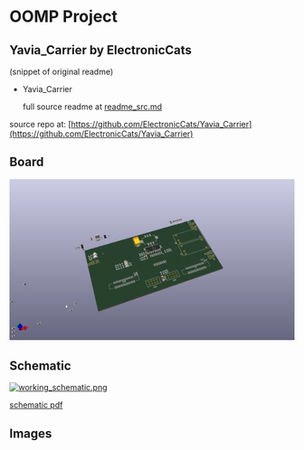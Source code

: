 # OOMP Project  
## Yavia_Carrier  by ElectronicCats  
  
(snippet of original readme)  
  
- Yavia_Carrier  
  
  full source readme at [readme_src.md](readme_src.md)  
  
source repo at: [https://github.com/ElectronicCats/Yavia_Carrier](https://github.com/ElectronicCats/Yavia_Carrier)  
## Board  
  
[![working_3d.png](working_3d_600.png)](working_3d.png)  
## Schematic  
  
[![working_schematic.png](working_schematic_600.png)](working_schematic.png)  
  
[schematic pdf](working_schematic.pdf)  
## Images  
